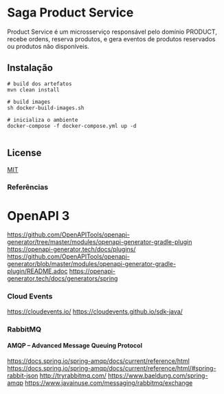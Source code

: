 # Saga Product Service
Product Service é um microsserviço responsável pelo domínio PRODUCT, recebe ordens, reserva produtos, e gera eventos de produtos reservados ou produtos não disponíveis.

## Instalação

```shell
# build dos artefatos
mvn clean install 

# build images
sh docker-build-images.sh

# inicializa o ambiente
docker-compose -f docker-compose.yml up -d


```

## License
[MIT](https://choosealicense.com/licenses/mit/)

### Referências

# OpenAPI 3
https://github.com/OpenAPITools/openapi-generator/tree/master/modules/openapi-generator-gradle-plugin
https://openapi-generator.tech/docs/plugins/
https://github.com/OpenAPITools/openapi-generator/blob/master/modules/openapi-generator-gradle-plugin/README.adoc
https://openapi-generator.tech/docs/generators/spring

### Cloud Events
https://cloudevents.io/
https://cloudevents.github.io/sdk-java/

### RabbitMQ
#### AMQP – Advanced Message Queuing Protocol
https://docs.spring.io/spring-amqp/docs/current/reference/html
https://docs.spring.io/spring-amqp/docs/current/reference/html/#spring-rabbit-json
http://tryrabbitmq.com/
https://www.baeldung.com/spring-amqp
https://www.javainuse.com/messaging/rabbitmq/exchange